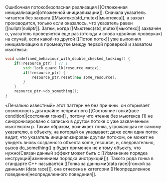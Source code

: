 Ошибочная потокобезопасная реализация [[Отложенная инициализация|отложенной инициализации]].
Cначала указатель читается без захвата [[Мьютекс(std_mutex)|мьютекса]], а захват производится, только если оказалось, что указатель равен [[nullptr|*nullptr*]]. Затем, когда [[Мьютекс(std_mutex)|мьютекс]] захвачен o, указатель проверяется еще раз (отсюда и слова «двойная проверка») на случай, если какой-то другой [[Поток|поток]] уже выполнил инициализацию в промежутке между первой проверкой и захватом мьютекса:

```C++
void undefined_behaviour_with_double_checked_locking() {
	if(!resource_ptr) { // 1
		std::lock_guard lk(resource_mutex);
		if(!resource_ptr) { 
			resource_ptr.reset(new some_resource); 
		} 
	} 
	resource_ptr->do_something(); 
}
```
«Печально известный» этот паттерн не без причины: он открывает возможность для крайне неприятного [[Состояние гонки(race condition)|состояния гонки]] , потому что чтение без мьютекса (1) не синхронизировано с записью в другом потоке с уже захваченным мьютексом p. Таким образом, возникает гонка, угрожающая не самому указателю, а объекту, на который он указывает; даже если один поток видит, что указатель инициализирован другим потоком, он может не увидеть вновь созданного объекта some_resource, и, следовательно, вызов do_something() q будет применен не к тому объекту, что нужно(Связан данный эффект может быть с [[Изменение порядка инструкций|изменением порядка инструкций]]). Такого рода гонка в стандарте C++ называется [[Гонка за данными(data race)|гонкой за данными (data race)]], она отнесена к категории [[Неопределенное поведение|неопределенного поведения]].